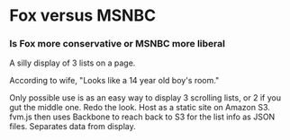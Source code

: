 # Fox versus MSNBC
### Is Fox more conservative or MSNBC more liberal

A silly display of 3 lists on a page.

According to wife, "Looks like a 14 year old boy's room."

Only possible use is as an easy way to display 3 scrolling lists, or 2 if you gut the middle one.  Redo the look.  Host as a static site on Amazon S3.  fvm.js then uses Backbone to reach back to S3 for the list info as JSON files.  Separates data from display.
